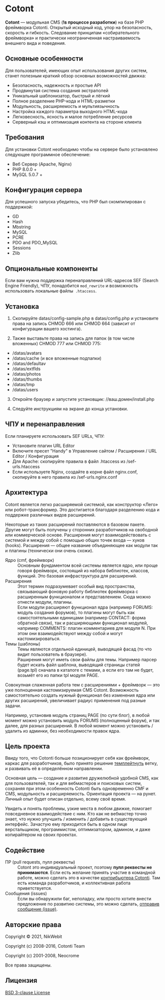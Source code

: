 # Cotont

**Cotont** — модульная CMS (**!в процессе разработки**) на базе PHP фреймворка Cotonti. Открытый исходный код, упор на безопасность, скорость и гибкость. Cледование принципам «собирательного фреймворка» и практически неограниченная настраиваемость внешнего вида и поведения.


## Основные особенности

Для пользователей, имеющих опыт использования других систем, станет полезным краткий обзор основных возможностей движка:

* Безопасность, надежность и простые API
* Продвинутая система создания экстраполей
* Уникальный шаблонизатор, быстрый и лёгкий
* Полное разделение PHP-кода и HTML-разметки
* Модульность, расширяемость и мультиязычность
* Настройка каждого параметра выходного HTML-кода
* Легковесность, ясность и малое потребление ресурсов
* Серверный кэш и оптимизация контента на стороне клиента


## Требования

Для установки Cotont необходимо чтобы на сервере было установлено следующее программное обеспечение:

* Веб Сервер (Apache, Nginx)
* PHP 8.0.0 +
* MySQL 5.0.7 +


## Конфигурация сервера

Для успешного запуска убедитесь, что PHP был скомпилирован с поддержкой:
* GD
* Hash
* Mbstring
* MySQL
* PCRE
* PDO and PDO_MySQL
* Sessions
* Zlib


## Опциональные компоненты

Если вам нужна поддержка перенаправлений URL-адресов SEF (Search Engine Friendly), ЧПУ,
понадобится `mod_rewrite` и возможность использовать локальные файлы` .htaccess`.


## Установка

1. Скопируйте datas/config-sample.php в datas/config.php и установите права на запись
 CHMOD 666 или CHMOD 664 (зависит от конфигурации вашего хостинга).

2. Также выставьте права на запись для папок (в том числе вложенных)
 CHMOD 777 или CHMOD 775:

* /datas/avatars
* /datas/cache (и все вложенные подпапки)
* /datas/defaultav
* /datas/extflds
* /datas/photos
* /datas/thumbs
* /datas/tmp
* /datas/users

3. Откройте браузер и запустите установщик: //ваш.домен/install.php

4. Следуйте инструкциям на экране до конца установки.


## ЧПУ и перенаправления

Если планируете использовать SEF URLs, ЧПУ:

* Установите плагин URL Editor
* Включите пресет "Handy" в Управление сайтом / Расширения / URL Editor / Конфигурация
* Для Apache: скопируйте правила в файл .htaccess из /sef-urls.htaccess
* Если используете Nginx, создайте в корне файл nginx.conf, скопируйте в него правила из /sef-urls.nginx.conf

## Архитектура

Cotont является легко расширяемой системой, как конструктор «Лего» или робот-трансформер. Это достигается благодаря разделению кода и поддержке различных видов расширений.

Некоторые из таких расширений поставляются в базовом пакете. Другие могут быть получены у сторонних разработчиков на свободной или коммерческой основе. Расширения могут взаимодействовать с системой и между собой с помощью общих точек входа — хуков (hooks). Расширения — общее название объединяющее как модули так и плагины (технически они очень схожи).

<dl>
  <dt>Ядро (cmf, фреймворк)</dt>
  <dd>Основным фундаментом всей системы является ядро, или проще говоря фреймворк, состоящий из набора библиотек, классов, функций. Это базовая инфраструктура для расширений.</dd>

  <dt>Расширения</dt>
  <dd>Этот термин подразумевает особый вид пространства, связывающий фоновую работу библиотек фреймворка с расширенным функционалом и представлением. Сюда можно отнести модули, плагины.</dd>
<dd>Если модули расширяют функционал ядра (например FORUMS: модуль создания форумов), то плагины могут быть как самостоятельными единицами (например CONTACT: форма обратной связи), так и расширяющими функционал модулей, например COMMENTS: плагин комментариев для модуля N. При этом они взаимодействуют между собой и могут кастомизироваться.</dd>
  <dt>Темы (шаблоны)</dt>
  <dd>Темы являются отдельной единицей, выводящей фасад (то что видит пользователь в браузере). </dd>
<dd>Раширения могут иметь свои файлы для темы. Например парсер будет искать файл шаблона, выводящий страницы статей (page.tpl) сначала в каталоге с темами, а если его там не будет, возьмёт его из папки tpl модуля PAGE.</dd>
</dl>

Совокупная слаженная работа тем c расширениями + фреймворк — это уже полноценная кастомизируемая CMS Cotont. Возможность самостоятельно создать нужный функционал без изменения ядра или других расширений, увеличивает радиус применения под разные задачи.

Например, установив модуль страниц PAGE (по сути блог), в любой момент можно установить модуль FORUMS (полноценный форум), и так далее, для разных расширений. В любой момент можно установить / удалить из админки, без необходимости правок ядра.


## Цель проекта

Ввиду того, что Cotonti больше позиционирует себя как фреймворк, каркас для разработчиков, было принято решение [темплейтнуть](https://docs.github.com/en/repositories/creating-and-managing-repositories/creating-a-repository-from-a-template) ветку, и развивать её в определённом направлении.

Основная цель — создание и развитие дружелюбной удобной CMS, как для пользователей, так и для вебмастеров и поисковых систем, сохраняя при этом особенность Cotonti быть одновременно CMF и CMS, модульность и расширяемость. Ориентация проекта — на рунет. Личный опыт будет описан отдельно, всему своё время.

Увидеть и понять проблемы, узкие места в любом движке, помогает повседневное взаимодействие с ним. Кто как не вебмастер точно знает, что нужно улучшить / изменить / добавить в существующий интерфейс. Зачастую ему приходится быть в одном лице верстальщиком, программистом, оптимизатором, админом, и даже копирайтером на своих проектах.


## Содействие

<dl>
  <dt>ПР (pull requests, пулл реквесты)</dt>
  <dd>Cotont это индивидуальный проект, поэтому <strong>пулл реквесты не принимаются</strong>. Если есть желание принять участие в командной работе, можно сделать это в качестве <a href="https://github.com/Cotonti/Cotonti/pulls">контрибьютера Cotonti</a>. Там есть команда разработчиков, и коллективная работа приветствуется.</dd>

  <dt>Сообщения (issues)</dt>
  <dd>Если вы обнаружили баг, неполадку, или просто хотите внести предложение по развитию системы, это можно сделать, <a href="https://github.com/NikWebit/Cotont/issues">отправив сообщение (issue)</a>.</dd>
</dl>


## Авторские права

Copyright © 2021, NikWebit

Copyright (c) 2008-2016, Cotonti Team

Copyright (c) 2001-2008, Neocrome

Все права защищены.


## Лицензия
[BSD 3-clause License](https://github.com/NikWebit/Cotont/blob/master/LICENCE)
